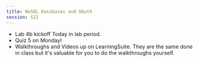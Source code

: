 ```yaml
---
title: NoSQL Databases and OAuth
session: S22
---
```


* Lab 4b kickoff Today in lab period.
* Quiz 5 on Monday!
* Walkthroughs and Videos up on LearningSuite. They are the same done in class but it's valuable for you to do the walkthroughs yourself.
